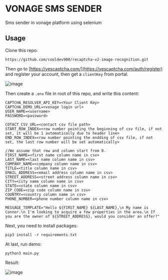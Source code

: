 # VONAGE SMS SENDER

Sms sender in vonage platform using selenium

## Usage

Clone this repo:

```
https://github.com/cooldev900/recaptcha-v2-image-recognition.git
```

Then go to [https://yescaptcha.com/](https://yescaptcha.com/auth/register) and register your account, then get a `clientKey` from portal.

![image](https://github.com/cooldev900/recaptcha-v2-image-recognition/assets/13826499/de792d6d-b2ce-499d-9a3f-7e73af954c44)



Then create a `.env` file in root of this repo, and write this content:

```
CAPTCHA_RESOLVER_API_KEY=<Your Client Key>
CAPTCHA_DEMO_URL=<vonage login url>
USER_NAME=<username>
PASSWORD=<password>

COTACT_CSV_URL=<contact csv file path>
START_ROW_INDEX=<row number pointing the beginning of csv file, if not set, it will be 1 automatically due to header line>
END_ROW_INDEX=<row number pointing the endding of csv file, if not set, the last row number will be set automatically>

//We assume that row and column start from 0.
FIRST_NAME=<first name column name in csv>
LAST_NAME=<last name column name in csv>
COMPANY_NAME=<company column name in csv>
TITLE=<title column name in csv>
EMAIL_ADDRESS=<email address column name in csv>
STREET_ADDRESS=<street address column name in csv>
CITY=<city name column name in csv>
STATE=<state column name in csv>
ZIP_CODE=<zip code column name in csv>
COUNTRY=<country column name in csv>
PHONE_NUMBER=<phone number column name in csv>

MESSAGE_TEMPLATE="Hello ${FIRST_NAME} ${LAST_NAME},\n My name is Connor.\n I'm looking to acquire a few properties in the area.\n If you are the owner of ${STREET_ADDRESS}, would you consider an offer?"
```

Next, you need to install packages:

```
pip3 install -r requirements.txt
```

At last, run demo:

```
python3 main.py
```

Result:

![image](https://github.com/cooldev900/recaptcha-v2-image-recognition/assets/13826499/bde10300-362a-4e97-86b5-9f969b8a006c)


